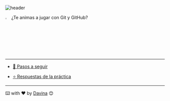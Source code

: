 


![header](https://capsule-render.vercel.app/api?type=waving&color=auto&height=260&section=header&text=1ª%20práctica%20con%20GIT&fontSize=90&animation=fadeIn&fontAlignY=38&desc=Davina%20Medina&descAlignY=61&descAlign=87)




<p>
<img style={ width=3%}  src="https://media0.giphy.com/media/du3J3cXyzhj75IOgvA/200.webp?cid=ecf05e47la3hapez3v3flf85kzah2ev2u3n76pjdicmx2rx9&rid=200.webp&ct=g" alt="alt text" title="GIT"/> 
 ¿Te animas a jugar con Git y GitHub?</p>
 
 ____________________


- [ 👣 Pasos a seguir ](./practicaGit.pdf)


- [  ⭐ Respuestas de la práctica](./readme-respuestas.md)

__________
  ⌨️ with ❤️ by [Davina](https://www.linkedin.com/in/davinamedina/) 😊
